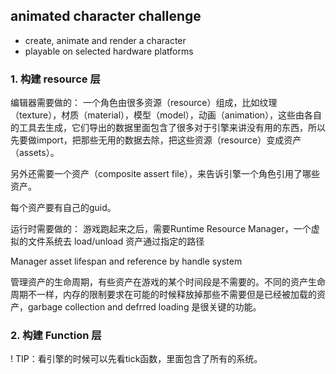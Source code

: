 


## animated character challenge
- create, animate and render a character
- playable on selected hardware platforms



### 1. 构建 resource 层
编辑器需要做的：
一个角色由很多资源（resource）组成，比如纹理（texture），材质（material），模型（model），动画（animation），这些由各自的工具去生成，它们导出的数据里面包含了很多对于引擎来讲没有用的东西，所以先要做import，把那些无用的数据去除，把这些资源（resource）变成资产（assets）。

另外还需要一个资产（composite assert file），来告诉引擎一个角色引用了哪些资产。

每个资产要有自己的guid。

运行时需要做的：
游戏跑起来之后，需要Runtime Resource Manager，一个虚拟的文件系统去 load/unload 资产通过指定的路径

Manager asset lifespan and reference by handle system

管理资产的生命周期，有些资产在游戏的某个时间段是不需要的。不同的资产生命周期不一样，内存的限制要求在可能的时候释放掉那些不需要但是已经被加载的资产，garbage collection and defrred loading 是很关键的功能。

### 2. 构建 Function 层
! TIP：看引擎的时候可以先看tick函数，里面包含了所有的系统。

